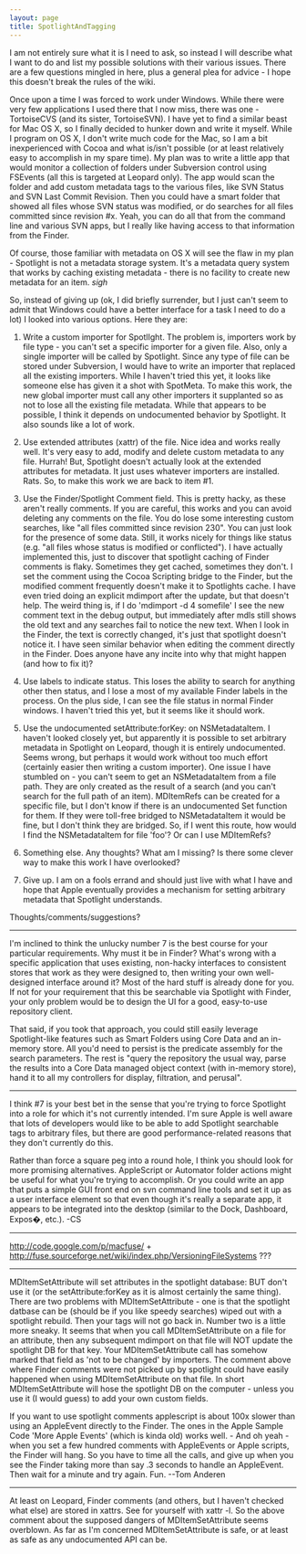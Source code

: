 ```yaml
---
layout: page
title: SpotlightAndTagging
---
```




I am not entirely sure what it is I need to ask, so instead I will describe what I want to do and list my possible solutions with their various issues. There are a few questions mingled in here, plus a general plea for advice - I hope this doesn't break the rules of the wiki.

Once upon a time I was forced to work under Windows. While there were very few applications I used there that I now miss, there was one - TortoiseCVS (and its sister, TortoiseSVN). I have yet to find a similar beast for Mac OS X, so I finally decided to hunker down and write it myself. While I program on OS X, I don't write much code for the Mac, so I am a bit inexperienced with Cocoa and what is/isn't possible (or at least relatively easy to accomplish in my spare time). My plan was to write a little app that would monitor a collection of folders under Subversion control using FSEvents (all this is targeted at Leopard only). The app would scan the folder and add custom metadata tags to the various files, like SVN Status and SVN Last Commit Revision. Then you could have a smart folder that showed all files whose SVN status was modified, or do searches for all files committed since revision #x. Yeah, you can do all that from the command line and various SVN apps, but I really like having access to that information from the Finder. 

Of course, those familiar with metadata on OS X will see the flaw in my plan - Spotlight is not a metadata storage system. It's a metadata query system that works by caching existing metadata - there is no facility to create new metadata for an item. *sigh*

So, instead of giving up (ok, I did briefly surrender, but I just can't seem to admit that Windows could have a better interface for a task I need to do a lot) I looked into various options. Here they are:

1. Write a custom importer for SpotlIght. The problem is, importers work by file type - you can't set a specific importer for a given file. Also, only a single importer will be called by Spotlight. Since any type of file can be stored under Subversion, I would have to write an importer that replaced all the existing importers. While I haven't tried this yet, it looks like someone else has given it a shot with SpotMeta. To make this work, the new global importer must call any other importers it supplanted so as not to lose all the existing file metadata. While that appears to be possible, I think it depends on undocumented behavior by Spotlight. It also sounds like a lot of work.

2. Use extended attributes (xattr) of the file. Nice idea and works really well. It's very easy to add, modify and delete custom metadata to any file. Hurrah! But, Spotlight doesn't actually look at the extended attributes for metadata. It just uses whatever importers are installed. Rats. So, to make this work we are back to item #1.

3. Use the Finder/Spotlight Comment field. This is pretty hacky, as these aren't really comments. If you are careful, this works and you can avoid deleting any comments on the file. You do lose some interesting custom searches, like "all files committed since revision 230". You can just look for the presence of some data. Still, it works nicely for things like status (e.g. "all files whose status is modified or conflicted"). I have actually implemented this, just to discover that spotlight caching of Finder comments is flaky. Sometimes they get cached, sometimes they don't. I set the comment using the Cocoa Scripting bridge to the Finder, but the modified comment frequently doesn't make it to Spotlights cache. I have even tried doing an explicit mdimport after the update, but that doesn't help. The weird thing is, if I do 'mdimport -d 4 somefile' I see the new comment text in the debug output, but immediately after mdls still shows the old text and any searches fail to notice the new text. When I look in the Finder, the text is correctly changed, it's just that spotlight doesn't notice it. I have seen similar behavior when editing the comment directly in the Finder. Does anyone have any incite into why that might happen (and how to fix it)?

4. Use labels to indicate status. This loses the ability to search for anything other then status, and I lose a most of my available Finder labels in the process. On the plus side, I can see the file status in normal Finder windows. I haven't tried this yet, but it seems like it should work.

5. Use the undocumented setAttribute:forKey: on NSMetadataItem. I haven't looked closely yet, but apparently it is possible to set arbitrary metadata in Spotlight on Leopard, though it is entirely undocumented. Seems wrong, but perhaps it would work without too much effort (certainly easier then writing a custom importer). One issue I have stumbled on - you can't seem to get an NSMetadataItem from a file path. They are only created as the result of a search (and you can't search for the full path of an item). MDItemRefs can be created for a specific file, but I don't know if there is an undocumented Set function for them. If they were toll-free bridged to NSMetadataItem it would be fine, but I don't think they are bridged. So, if I went this route, how would I find the NSMetadataItem for file 'foo'? Or can I use MDItemRefs?

6. Something else. Any thoughts? What am I missing? Is there some clever way to make this work I have overlooked?

7. Give up. I am on a fools errand and should just live with what I have and hope that Apple eventually provides a mechanism for setting arbitrary metadata that Spotlight understands.

Thoughts/comments/suggestions?

----

I'm inclined to think the unlucky number 7 is the best course for your particular requirements. Why must it be in Finder? What's wrong with a specific application that uses existing, non-hacky interfaces to consistent stores that work as they were designed to, then writing your own well-designed interface around it? Most of the hard stuff is already done for you. If not for your requirement that this be searchable via Spotlight with Finder, your only problem would be to design the UI for a good, easy-to-use repository client.

That said, if you took that approach, you could still easily leverage Spotlight-like features such as Smart Folders using Core Data and an in-memory store. All you'd need to persist is the predicate assembly for the search parameters. The rest is "query the repository the usual way, parse the results into a Core Data managed object context (with in-memory store), hand it to all my controllers for display, filtration, and perusal".

----
I think #7 is your best bet in the sense that you're trying to force Spotlight into a role for which it's not currently intended. I'm sure Apple is well aware that lots of developers would like to be able to add Spotlight searchable tags to arbitrary files, but there are good performance-related reasons that they don't currently do this.

Rather than force a square peg into a round hole, I think you should look for more promising alternatives. AppleScript or Automator folder actions might be useful for what you're trying to accomplish. Or you could write an app that puts a simple GUI front end on svn command line tools and set it up as a user interface element so that even though it's really a separate app, it appears to be integrated into the desktop (similar to the Dock, Dashboard, Expos�, etc.). -CS

----

http://code.google.com/p/macfuse/ + http://fuse.sourceforge.net/wiki/index.php/VersioningFileSystems ???

----

MDItemSetAttribute will set attributes in the spotlight database: BUT don't use it (or the setAttribute:forKey as it is almost certainly the same thing). There are two problems with MDItemSetAttribute - one is that the spotlight datbase can be (should be if you like speedy searches) wiped out with a spotlight rebuild. Then your tags will not go back in. Number two is a little more sneaky. It seems that when you call MDItemSetAttribute on a file for an attribute, then any subsequent mdimport on that file will NOT update the spotlight DB for that key. Your MDItemSetAttribute call has somehow marked that field as 'not to be changed' by importers. The comment above where Finder comments were not picked up by spotlight could have easily happened when using MDItemSetAttribute on that file. In short MDItemSetAttribute will hose the spotlight DB on the computer - unless you use it (I would guess) to add your own custom fields. 

If you want to use spotlight comments applescript is about 100x slower than using an AppleEvent directly to the Finder. The ones in the Apple Sample Code 'More Apple Events' (which is kinda old) works well. - And oh yeah - when you set a few hundred comments with AppleEvents or Apple scripts, the Finder will hang. So you have to time all the calls, and give up when you see the Finder taking more than say .3 seconds to handle an AppleEvent. Then wait for a minute and try again. Fun. --Tom Anderen

----

At least on Leopard, Finder comments (and others, but I haven't checked what else) are stored in xattrs. See for yourself with xattr -l. So the above comment about the supposed dangers of MDItemSetAttribute seems overblown. As far as I'm concerned MDItemSetAttribute is safe, or at least as safe as any undocumented API can be.

